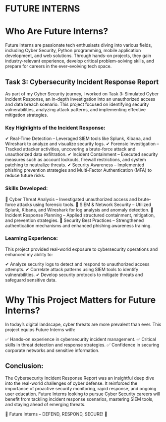 # FUTURE INTERNS
# Who Are Future Interns?
Future Interns are passionate tech enthusiasts diving into various fields, including Cyber Security, Python programming, mobile application development, and web solutions. Through hands-on projects, they gain industry-relevant experience, develop critical problem-solving skills, and prepare for careers in the ever-evolving tech space.

## Task 3: Cybersecurity Incident Response Report
As part of my Cyber Security journey, I worked on Task 3: Simulated Cyber Incident Response, an in-depth investigation into an unauthorized access and data breach scenario. This project focused on identifying security vulnerabilities, analyzing attack patterns, and implementing effective mitigation strategies.

### Key Highlights of the Incident Response:
✔ Real-Time Detection – Leveraged SIEM tools like Splunk, Kibana, and Wireshark to analyze and visualize security logs.
✔ Forensic Investigation – Tracked attacker activities, uncovering a brute-force attack and unauthorized data exfiltration.
✔ Incident Containment – Executed security measures such as account lockouts, firewall restrictions, and system patching to neutralize threats.
✔ Security Awareness – Implemented phishing prevention strategies and Multi-Factor Authentication (MFA) to reduce future risks.

### Skills Developed:
🔹 Cyber Threat Analysis – Investigated unauthorized access and brute-force attacks using forensic tools.
🔹 SIEM & Network Security – Utilized Splunk, Kibana, and Wireshark for log analysis and anomaly detection.
🔹 Incident Response Planning – Applied structured containment, mitigation, and prevention strategies.
🔹 Security Best Practices – Strengthened authentication mechanisms and enhanced phishing awareness training.

### Learning Experience:
This project provided real-world exposure to cybersecurity operations and enhanced my ability to:

✔ Analyze security logs to detect and respond to unauthorized access attempts.
✔ Correlate attack patterns using SIEM tools to identify vulnerabilities.
✔ Develop security protocols to mitigate threats and safeguard sensitive data.

# Why This Project Matters for Future Interns?
In today’s digital landscape, cyber threats are more prevalent than ever. This project equips Future Interns with:

✅ Hands-on experience in cybersecurity incident management.
✅ Critical skills in threat detection and response strategies.
✅ Confidence in securing corporate networks and sensitive information.

## Conclusion:
The Cybersecurity Incident Response Report was an insightful deep dive into the real-world challenges of cyber defense. It reinforced the importance of proactive security monitoring, rapid response, and ongoing user education. Future Interns looking to pursue Cyber Security careers will benefit from tackling incident response scenarios, mastering SIEM tools, and staying ahead of emerging threats.

🚀 Future Interns – DEFEND, RESPOND, SECURE! 🔐

